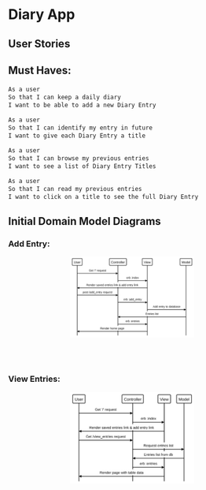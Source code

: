 # Diary App

## User Stories

## Must Haves:
```
As a user
So that I can keep a daily diary
I want to be able to add a new Diary Entry
```
```
As a user
So that I can identify my entry in future
I want to give each Diary Entry a title
```
```
As a user
So that I can browse my previous entries
I want to see a list of Diary Entry Titles
```
```
As a user
So that I can read my previous entries
I want to click on a title to see the full Diary Entry
```

## Initial Domain Model Diagrams

### Add Entry:
<p align="center">
<img src=/images/add_entry_model.svg width=50%>
</p><br><br>

### View Entries:
<p align="center">
<img src=/images/diagram.svg width=50%>
</p><br><br>


